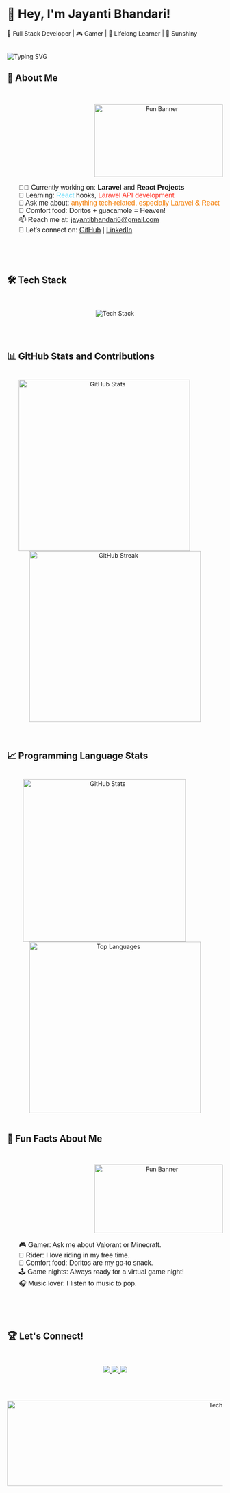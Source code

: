 # 👋 Hey, I'm Jayanti Bhandari!
🚀 Full Stack Developer | 🎮 Gamer | 🌱 Lifelong Learner | 🌟 Sunshiny
<br>
<br>

<!-- Animated Typing Text -->
<p>
  <img src="https://readme-typing-svg.demolab.com?font=Fira+Code&size=30&duration=4000&pause=1000&color=FF6347&center=true&width=1000&lines=Welcome+to+my+GitHub!;I+love+coding+and+building+projects;Let's+connect+and+create+something+awesome!" alt="Typing SVG" />
</p>


## 🌟 **About Me**
<br>

<p align="center">
  <img src="https://i.giphy.com/media/v1.Y2lkPTc5MGI3NjExd3FhdmVnbjh3MmplaGw2MHppdTV5eXkzMWdscnlyNHM1Y3JyYmNsNSZlcD12MV9pbnRlcm5hbF9naWZfYnlfaWQmY3Q9Zw/U3Og3fmqbii6Tyv9Ta/giphy.gif"alt="Fun Banner" height="170" width="300" align="right"/>
  
 <ul style="display:inline-block; text-align:left; list-style-type: none; font-family: Arial, sans-serif; font-size: 16px;">
    <li>👨‍💻 Currently working on: <span style="font-weight: bold;">Laravel</span> and <span style="font-weight: bold;">React Projects</span> </li>
    <li>🌱 Learning: <span style="color: #61dafb;">React</span> hooks, <span style="color: #ff2d20;">Laravel API development</span></li>
    <li>💬 Ask me about: <span style="color: #f57c00;">anything tech-related, especially Laravel & React</span></li>
    <li>🍕 Comfort food: Doritos + guacamole = Heaven!</li>
    <li>📫 Reach me at: <a href="mailto:jayantibhandari6@gmail.com">jayantibhandari6@gmail.com</a></li>
    <li>📱 Let’s connect on: 
        <a href="https://github.com/jayantibhandari" target="_blank">GitHub</a> | 
        <a href="https://www.linkedin.com/in/jayantibhandari" target="_blank">LinkedIn</a>
    </li>
</ul>

</p>

<br>
<br>



## 🛠️ **Tech Stack**
<br>

<p align="center">
  <img src="https://skillicons.dev/icons?i=html,css,js,react,python,nodejs,java,github,git,vscode" alt="Tech Stack"/>
</p>

<br>
<br>


## 📊 **GitHub Stats and Contributions**
<br>

<div align="center">
  <!-- GitHub Stats -->
  <img src="https://github-readme-stats.vercel.app/api?username=jayantibhandari&show_icons=true&count_private=true&hide=prs&theme=radical" alt="GitHub Stats" width="400" style="display: inline-block; margin-right: 50px;"/>

  <!-- GitHub Streak -->
  <img src="https://github-readme-streak-stats.herokuapp.com/?user=jayantibhandari&theme=radical&date_format=M%20j%5B%2C%20Y%5D" alt="GitHub Streak" width="400" style="display: inline-block;"/>
</div>


<br>
<br>


## 📈 **Programming Language Stats**
<br>

<div align="center">
  <!-- GitHub Stats -->
  <img src="https://i.giphy.com/media/v1.Y2lkPTc5MGI3NjExbWRycTAxZzAwdnMzcGJ3N3NnOW9mMXN5MnVjZHVyajEyc3I0cW13aiZlcD12MV9pbnRlcm5hbF9naWZfYnlfaWQmY3Q9Zw/RbDKaczqWovIugyJmW/giphy.gif" alt="GitHub Stats" style="display: inline-block; margin-right: 50px;" width="380"/>

  <!-- GitHub Streak -->
  <img src="https://github-readme-stats.vercel.app/api/top-langs/?username=jayantibhandari&layout=compact&theme=radical" alt="Top Languages" style="display: inline-block;" width="400"/>

</div>
<br>

## 💬 **Fun Facts About Me**
<br>
<p align="center">
  <img src="https://i.giphy.com/media/v1.Y2lkPTc5MGI3NjExYjN6Nmp2cHlqZ3l5YXZ1OXRuMjc4a2p0NjV0cWpoMG1sM2ppZGI0eCZlcD12MV9pbnRlcm5hbF9naWZfYnlfaWQmY3Q9Zw/2PWBLDJ2KtB1X6o9vY/giphy.gif" alt="Fun Banner" height='160' width="300" align="right" />
  
<ul style="display:inline-block; text-align:left; list-style-type: none; font-family: Arial, sans-serif; font-size: 16px;">
    <li>🎮 Gamer: Ask me about Valorant or Minecraft.</li>
    <li>🚴 Rider: I love riding in my free time.</li>
    <li>🍕 Comfort food: Doritos are my go-to snack.</li>
    <li>🕹️ Game nights: Always ready for a virtual game night!</li>
    <li>🎧 Music lover: I listen to music to pop.</li>
</ul>


</p>

<br>
<br>



## 🏆 **Let's Connect!**
<br>
<p align="center">
  <a href="https://github.com/jayantibhandari">
    <img src="https://img.shields.io/badge/GitHub-%23121011.svg?&style=for-the-badge&logo=github&logoColor=white" />
  </a>
  <a href="https://linkedin.com/in/jayantibhandari">
    <img src="https://img.shields.io/badge/LinkedIn-%230077B5.svg?&style=for-the-badge&logo=linkedin&logoColor=white" />
  </a>
  <a href="mailto:your.jayantibhandari6@example.com">
    <img src="https://img.shields.io/badge/Email-%23121011.svg?&style=for-the-badge&logo=gmail&logoColor=white" />
  </a>
</p>
<br>
<br>

<p align="center">
  <img src="https://i.giphy.com/media/v1.Y2lkPTc5MGI3NjExeGdlbWtjd2t5MGNybmd5MjU0NnQxdjhrdjJmMWF4YWhzNDRsMzBwdiZlcD12MV9pbnRlcm5hbF9naWZfYnlfaWQmY3Q9Zw/l396BoOTIFem9xqQU/giphy.gif" alt="Tech Stack" width="1000" height="200"/>
</p>

